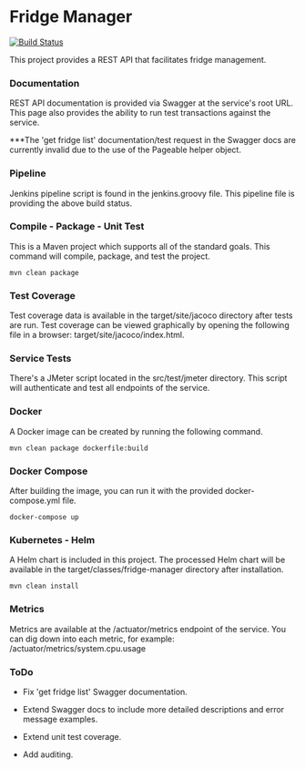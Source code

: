<h1>Fridge Manager</h1>

[![Build Status](https://jenkins.nathanrahm.com/buildStatus/icon?job=fridge-manager)](https://jenkins.nathanrahm.com/job/fridge-manager/)

This project provides a REST API that facilitates fridge management.

<h3>Documentation</h3>
REST API documentation is provided via Swagger at the service's root URL. This page also provides the ability to run test 
transactions against the service.

***The 'get fridge list' documentation/test request in the Swagger docs are currently invalid due to the use of the Pageable helper object.

<h3>Pipeline</h3>
Jenkins pipeline script is found in the jenkins.groovy file. This pipeline file is providing the above build status.

<h3>Compile - Package - Unit Test</h3>
This is a Maven project which supports all of the standard goals. This command will compile, package, and test the project.

```
mvn clean package
```

<h3>Test Coverage</h3>
Test coverage data is available in the target/site/jacoco directory after tests are run. Test coverage can be viewed 
graphically by opening the following file in a browser: target/site/jacoco/index.html.

<h3>Service Tests</h3>
There's a JMeter script located in the src/test/jmeter directory. This script will authenticate and test all endpoints 
of the service.

<h3>Docker</h3>
A Docker image can be created by running the following command.

```
mvn clean package dockerfile:build
```

<h3>Docker Compose</h3>
After building the image, you can run it with the provided docker-compose.yml file.

```
docker-compose up
```

<h3>Kubernetes - Helm</h3>
A Helm chart is included in this project. The processed Helm chart will be available in the target/classes/fridge-manager 
directory after installation.

```
mvn clean install
```

<h3>Metrics</h3>
Metrics are available at the /actuator/metrics endpoint of the service. You can dig down into each metric, for example: 
/actuator/metrics/system.cpu.usage

<h3>ToDo</h3>

* Fix 'get fridge list' Swagger documentation.

* Extend Swagger docs to include more detailed descriptions and error message examples.

* Extend unit test coverage.

* Add auditing.
